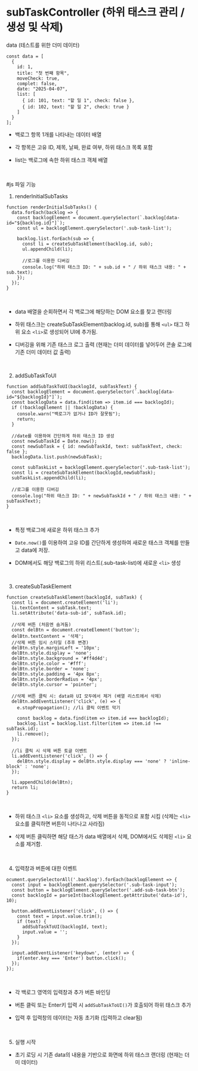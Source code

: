 # subTaskController (하위 태스크 관리 / 생성 및 삭제)
data (테스트를 위한 더미 데이터)
```
const data = [
  {
    id: 1,
    title: "첫 번째 항목",
    moveCheck: true,
    complet: false,
    date: "2025-04-07",
    list: [
      { id: 101, text: "할 일 1", check: false },
      { id: 102, text: "할 일 2", check: true }
    ]
  }
];
```
- 백로그 항목 1개를 나타내는 데이터 배열
  
- 각 항목은 고유 ID, 제목, 날짜, 완료 여부, 하위 태스크 목록 포함
  
- list는 백로그에 속한 하위 태스크 객체 배열
<br>

#js 파일 기능
1. renderInitialSubTasks

```
function renderInitialSubTasks() {
  data.forEach(backlog => {
    const backlogElement = document.querySelector(`.backlog[data-id="${backlog.id}"]`);
    const ul = backlogElement.querySelector('.sub-task-list');

    backlog.list.forEach(sub => {
      const li = createSubTaskElement(backlog.id, sub);
      ul.appendChild(li);

      //로그를 이용한 디버깅
      console.log("하위 태스크 ID: " + sub.id + " / 하위 태스크 내용: " + sub.text);
    });
  });
}
```
<br>

- data 배열을 순회하면서 각 백로그에 해당하는 DOM 요소를 찾고 랜더링

- 하위 태스크는 createSubTaskElement(backlog.id, sub)를 통해 `<ul>` 태그 하위 요소 `<li>`로 생성되어 UI에 추가됨.
  
- 디버깅을 위해 기존 태스크 로그 출력 (현재는 더미 데이터를 넣어두어 콘솔 로그에 기존 더미 데이터 값 출력)
<br>

2. addSubTaskToUI

```
function addSubTaskToUI(backlogId, subTaskText) {
  const backlogElement = document.querySelector(`.backlog[data-id="${backlogId}"]`);
  const backlogData = data.find(item => item.id === backlogId);
  if (!backlogElement || !backlogData) {
    console.warn("백로그가 없거나 ID가 잘못됨");
    return;
  }

  //date를 이용하여 간단하게 하위 태스크 ID 생성
  const newSubTaskId = Date.now();
  const newSubTask = { id: newSubTaskId, text: subTaskText, check: false };
  backlogData.list.push(newSubTask);

  const subTaskList = backlogElement.querySelector('.sub-task-list');
  const li = createSubTaskElement(backlogId,newSubTask);
  subTaskList.appendChild(li);

  //로그를 이용한 디버깅
  console.log("하위 태스크 ID: " + newSubTaskId + " / 하위 태스크 내용: " + subTaskText);
}
```
<br>

- 특정 백로그에 새로운 하위 태스크 추가

- `Date.now()`를 이용하여 고유 ID를 간단하게 생성하여 새로운 태스크 객체를 만들고 data에 저장.
  
- DOM에서도 해당 백로그의 하위 리스트(.sub-task-list)에 새로운 `<li>` 생성
<br>

3. createSubTaskElement

```
function createSubTaskElement(backlogId, subTask) {
  const li = document.createElement('li');
  li.textContent = subTask.text;
  li.setAttribute('data-sub-id', subTask.id);

  //삭제 버튼 (처음엔 숨겨둠)
  const delBtn = document.createElement('button');
  delBtn.textContent = '삭제';
  //삭제 버튼 임시 스타일 (추후 변경)
  delBtn.style.marginLeft = '10px';
  delBtn.style.display = 'none';
  delBtn.style.background = '#ff4d4d';
  delBtn.style.color = '#fff';
  delBtn.style.border = 'none';
  delBtn.style.padding = '4px 8px';
  delBtn.style.borderRadius = '4px';
  delBtn.style.cursor = 'pointer';

  //삭제 버튼 클릭 시: data와 UI 모두에서 제거 (배열 리스트에서 삭제)
  delBtn.addEventListener('click', (e) => {
    e.stopPropagation(); //li 클릭 이벤트 막기

    const backlog = data.find(item => item.id === backlogId);
    backlog.list = backlog.list.filter(item => item.id !== subTask.id);
    li.remove();
  });

  //li 클릭 시 삭제 버튼 토글 이벤트
  li.addEventListener('click', () => {
    delBtn.style.display = delBtn.style.display === 'none' ? 'inline-block' : 'none';
  });

  li.appendChild(delBtn);
  return li;
}
```
<br>

- 하위 태스크 `<li>` 요소를 생성하고, 삭제 버튼을 동적으로 포함 시킴 (삭제는 `<li>` 요소를 클릭하면 버튼이 나타나고 사라짐)
  
- 삭제 버튼 클릭하면 해당 태스가 data 배열에서 삭제, DOM에서도 삭제된 `<li>` 요소를 제거함.
  
<br>

4. 입력창과 버튼에 대한 이벤트

```
ocument.querySelectorAll('.backlog').forEach(backlogElement => {
  const input = backlogElement.querySelector('.sub-task-input');
  const button = backlogElement.querySelector('.add-sub-task-btn');
  const backlogId = parseInt(backlogElement.getAttribute('data-id'), 10);

  button.addEventListener('click', () => {
    const text = input.value.trim();
    if (text) {
      addSubTaskToUI(backlogId, text);
      input.value = '';
    }
  });

  input.addEventListener('keydown', (enter) => {
    if(enter.key === 'Enter') button.click();
  });
});
```
<br>

- 각 백로그 영역의 입력창과 추가 버튼 바인딩

- 버튼 클릭 또는 Enter키 입력 시 `addSubTaskToUI()`가 호출되어 하위 태스크 추가
  
- 입력 후 입력창의 데이터는 자동 초기화 (입력하고 clear됨)

<br>

5. 실행 시작

- 초기 로딩 시 기존 data의 내용을 기반으로 화면에 하위 태스크 랜더링 (현재는 더미 데이터)
